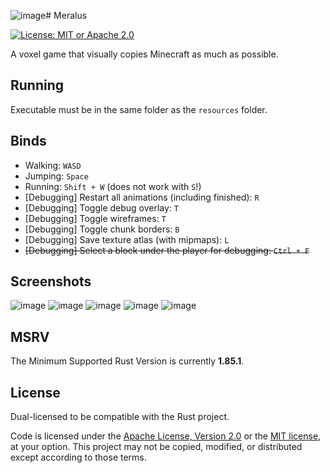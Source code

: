 ![image](https://github.com/user-attachments/assets/da42b6e6-e684-4c28-9d18-8a4736abd31d)# Meralus

[![License: MIT or Apache 2.0](https://img.shields.io/badge/License-MIT_or_Apache_2.0-634f7d.svg?style=for-the-badge)](LICENSE-APACHE)

A voxel game that visually copies Minecraft as much as possible.

## Running

Executable must be in the same folder as the `resources` folder.

## Binds

- Walking: `WASD`
- Jumping: `Space`
- Running: `Shift + W` (does not work with `S`!)
- \[Debugging\] Restart all animations (including finished): `R`
- \[Debugging\] Toggle debug overlay: `T`
- \[Debugging\] Toggle wireframes: `T`
- \[Debugging\] Toggle chunk borders: `B`
- \[Debugging\] Save texture atlas (with mipmaps): `L`
- ~~\[Debugging\] Select a block under the player for debugging: `Ctrl + F`~~

## Screenshots

![image](https://github.com/user-attachments/assets/d22ff004-bbb2-4247-8900-ca5ab834feae)
![image](https://github.com/user-attachments/assets/9c3fa070-0d1f-4441-ac33-61b328c3314d)
![image](https://github.com/user-attachments/assets/d8344191-0129-4d15-af70-05b9d245427f)
![image](https://github.com/user-attachments/assets/1ca95aae-0b86-4168-84e8-2ee99e6d0cf8)
![image](https://github.com/user-attachments/assets/ee1fd219-3369-44e7-b0ba-15c6307808ad)


## MSRV

The Minimum Supported Rust Version is currently **1.85.1**.

## License

Dual-licensed to be compatible with the Rust project.

Code is licensed under the [Apache License, Version 2.0](http://www.apache.org/licenses/LICENSE-2.0) or the [MIT license](http://opensource.org/licenses/MIT), at your option. This project may not be copied, modified, or distributed except according to those terms.
